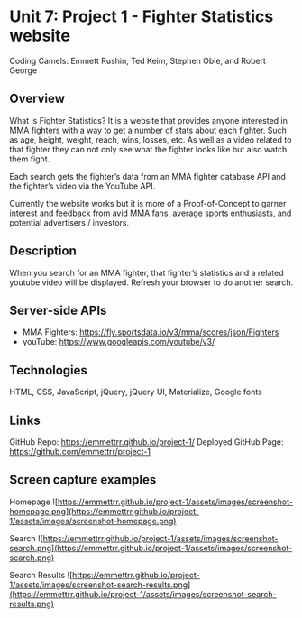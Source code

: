 # Unit 7: Project 1 - Fighter Statistics website

Coding Camels: Emmett Rushin, Ted Keim, Stephen Obie, and Robert George

## Overview

What is Fighter Statistics? It is a website that provides anyone interested in MMA fighters with a way to get a number of stats about each fighter. Such as age, height, weight, reach, wins, losses, etc. As well as a video related to that fighter they can not only see what the fighter looks like but also watch them fight.

Each search gets the fighter’s data from an MMA fighter database API and the fighter’s video via the YouTube API.

Currently the website works but it is more of a Proof-of-Concept to garner interest and feedback from avid MMA fans, average sports enthusiasts, and potential advertisers / investors.

## Description

When you search for an MMA fighter, that fighter’s statistics and a related youtube video will be displayed. Refresh your browser to do another search.

## Server-side APIs

- MMA Fighters: https://fly.sportsdata.io/v3/mma/scores/json/Fighters
- youTube: https://www.googleapis.com/youtube/v3/

## Technologies

HTML, CSS, JavaScript, jQuery, jQuery UI, Materialize, Google fonts

## Links

GitHub Repo: https://emmettrr.github.io/project-1/
Deployed GitHub Page: https://github.com/emmettrr/project-1

## Screen capture examples

Homepage
![https://emmettrr.github.io/project-1/assets/images/screenshot-homepage.png](https://emmettrr.github.io/project-1/assets/images/screenshot-homepage.png)

Search
![https://emmettrr.github.io/project-1/assets/images/screenshot-search.png](https://emmettrr.github.io/project-1/assets/images/screenshot-search.png)

Search Results
![https://emmettrr.github.io/project-1/assets/images/screenshot-search-results.png](https://emmettrr.github.io/project-1/assets/images/screenshot-search-results.png)
